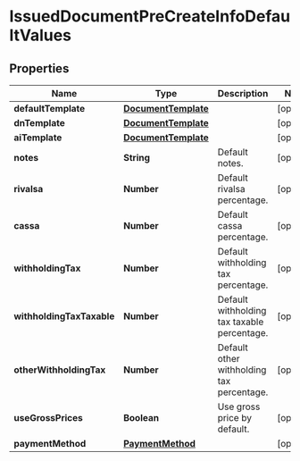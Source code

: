 # IssuedDocumentPreCreateInfoDefaultValues

## Properties

Name | Type | Description | Notes
------------ | ------------- | ------------- | -------------
**defaultTemplate** | [**DocumentTemplate**](DocumentTemplate.md) |  | [optional] 
**dnTemplate** | [**DocumentTemplate**](DocumentTemplate.md) |  | [optional] 
**aiTemplate** | [**DocumentTemplate**](DocumentTemplate.md) |  | [optional] 
**notes** | **String** | Default notes. | [optional] 
**rivalsa** | **Number** | Default rivalsa percentage. | [optional] 
**cassa** | **Number** | Default cassa percentage. | [optional] 
**withholdingTax** | **Number** | Default withholding tax percentage. | [optional] 
**withholdingTaxTaxable** | **Number** | Default withholding tax taxable percentage. | [optional] 
**otherWithholdingTax** | **Number** | Default other withholding tax percentage. | [optional] 
**useGrossPrices** | **Boolean** | Use gross price by default. | [optional] 
**paymentMethod** | [**PaymentMethod**](PaymentMethod.md) |  | [optional] 



